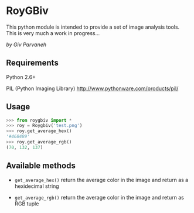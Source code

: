 # RoyGBiv

This python module is intended to provide a set of image analysis tools. This is very much a work in progress...

_by Giv Parvaneh_

## Requirements

Python 2.6+

PIL (Python Imaging Library) http://www.pythonware.com/products/pil/

## Usage

```python
>>> from roygbiv import *
>>> roy = Roygbiv('test.png')
>>> roy.get_average_hex()
'#468489'
>>> roy.get_average_rgb()
(70, 132, 137)
```

## Available methods

- `get_average_hex()` return the average color in the image and return as a hexidecimal string

- `get_average_rgb()` return the average color in the image and return as RGB tuple
